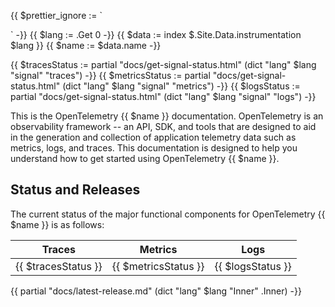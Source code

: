 {{ $prettier_ignore := `

<!-- prettier-ignore -->
` -}}
{{ $lang := .Get 0 -}}
{{ $data := index $.Site.Data.instrumentation $lang }}
{{ $name := $data.name -}}

{{ $tracesStatus := partial "docs/get-signal-status.html" (dict "lang" $lang "signal" "traces") -}}
{{ $metricsStatus := partial "docs/get-signal-status.html" (dict "lang" $lang "signal" "metrics") -}}
{{ $logsStatus := partial "docs/get-signal-status.html" (dict "lang" $lang "signal" "logs") -}}

This is the OpenTelemetry {{ $name }} documentation. OpenTelemetry is an
observability framework -- an API, SDK, and tools that are designed to aid in
the generation and collection of application telemetry data such as metrics,
logs, and traces. This documentation is designed to help you understand how to
get started using OpenTelemetry {{ $name }}.

## Status and Releases

The current status of the major functional components for OpenTelemetry
{{ $name }} is as follows:

| Traces              | Metrics              | Logs              |
| ------------------- | -------------------- | ----------------- |
| {{ $tracesStatus }} | {{ $metricsStatus }} | {{ $logsStatus }} |

{{ partial "docs/latest-release.md" (dict "lang" $lang "Inner" .Inner) -}}
